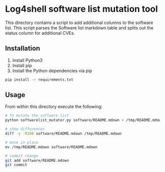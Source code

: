 # Log4shell software list mutation tool

This directory contains a script to add additional columns to the software list. This script parses the Software list markdown table and splits out the status column for additional CVEs.

## Installation

1. Install Python3
2. Install pip
3. Install the Python dependencies via pip

```bash
pip install -r requirements.txt
```

## Usage

From within this directory execute the following:

```bash
# To mutate the software list
python softwarelist_mutator.py software/README.mdown > /tmp/README.mdown

# show differences
diff -y -M200 software/README.mdown /tmp/README.mdown

# move in place
mv /tmp/README.mdown software/README.mdown

# commit change
git add software/README.mdown
git commit
```
